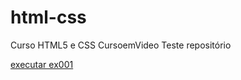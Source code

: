 # html-css
 Curso HTML5 e CSS CursoemVideo
Teste repositório

<a href="https://lucasanacletus.github.io/html-css/exercicios/ex001/index.html"> executar ex001 </a>
